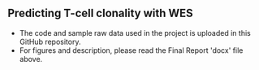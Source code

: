 ## Predicting T-cell clonality with WES
- The code and sample raw data used in the project is uploaded in this GitHub repository.
- For figures and description, please read the Final Report 'docx' file above.
